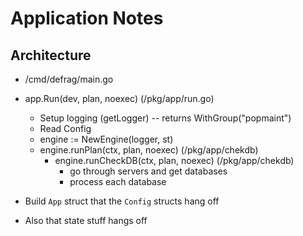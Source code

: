 Application Notes
=================





Architecture
------------
* /cmd/defrag/main.go
* app.Run(dev, plan, noexec) (/pkg/app/run.go)
    * Setup logging (getLogger) -- returns WithGroup("popmaint")
    * Read Config
    * engine := NewEngine(logger, st)
    * engine.runPlan(ctx, plan, noexec) (/pkg/app/chekdb)
        * engine.runCheckDB(ctx, plan, noexec) (/pkg/app/chekdb)
            * go through servers and get databases
            * process each database

* Build `App` struct that the `Config` structs hang off
* Also that state stuff hangs off
